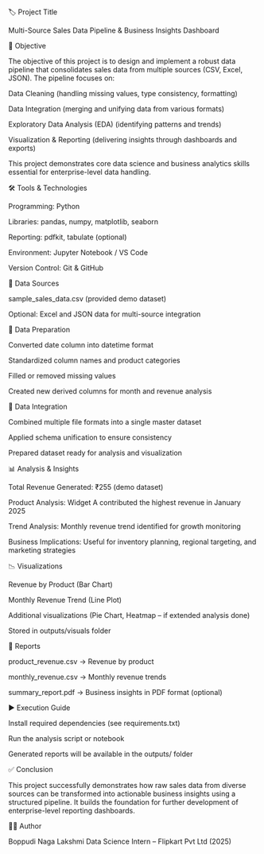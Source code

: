 
🏷️ Project Title

Multi-Source Sales Data Pipeline & Business Insights Dashboard

🎯 Objective

The objective of this project is to design and implement a robust data pipeline that consolidates sales data from multiple sources (CSV, Excel, JSON). The pipeline focuses on:

Data Cleaning (handling missing values, type consistency, formatting)

Data Integration (merging and unifying data from various formats)

Exploratory Data Analysis (EDA) (identifying patterns and trends)

Visualization & Reporting (delivering insights through dashboards and exports)

This project demonstrates core data science and business analytics skills essential for enterprise-level data handling.

🛠️ Tools & Technologies

Programming: Python

Libraries: pandas, numpy, matplotlib, seaborn

Reporting: pdfkit, tabulate (optional)

Environment: Jupyter Notebook / VS Code

Version Control: Git & GitHub

📂 Data Sources

sample_sales_data.csv (provided demo dataset)

Optional: Excel and JSON data for multi-source integration

🧹 Data Preparation

Converted date column into datetime format

Standardized column names and product categories

Filled or removed missing values

Created new derived columns for month and revenue analysis

🔗 Data Integration

Combined multiple file formats into a single master dataset

Applied schema unification to ensure consistency

Prepared dataset ready for analysis and visualization

📊 Analysis & Insights

Total Revenue Generated: ₹255 (demo dataset)

Product Analysis: Widget A contributed the highest revenue in January 2025

Trend Analysis: Monthly revenue trend identified for growth monitoring

Business Implications: Useful for inventory planning, regional targeting, and marketing strategies

📉 Visualizations

Revenue by Product (Bar Chart)

Monthly Revenue Trend (Line Plot)

Additional visualizations (Pie Chart, Heatmap – if extended analysis done)

Stored in outputs/visuals folder

📑 Reports

product_revenue.csv → Revenue by product

monthly_revenue.csv → Monthly revenue trends

summary_report.pdf → Business insights in PDF format (optional)

▶️ Execution Guide

Install required dependencies (see requirements.txt)

Run the analysis script or notebook

Generated reports will be available in the outputs/ folder

✅ Conclusion

This project successfully demonstrates how raw sales data from diverse sources can be transformed into actionable business insights using a structured pipeline.
It builds the foundation for further development of enterprise-level reporting dashboards.

👩‍💻 Author
 
Boppudi Naga Lakshmi
Data Science Intern – Flipkart Pvt Ltd (2025)